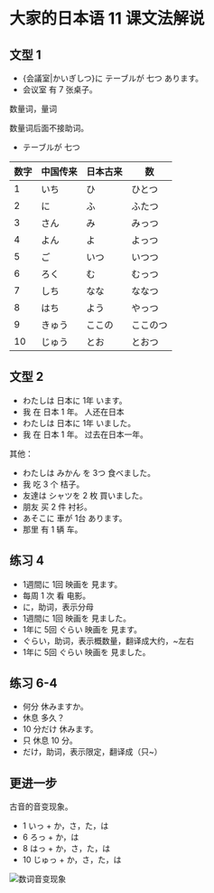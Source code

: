 # 大家的日本语 11 课文法解说

## 文型 1

- {会議室|かいぎしつ}に テーブルが 七つ あります。
- 会议室 有 7 张桌子。

数量词，量词

数量词后面不接助词。

- テーブルが 七つ

| 数字  | 中国传来 | 日本古来 | 数    |
|-----|------|------|------|
| 1   | いち   | ひ    | ひとつ  |
| 2   | に    | ふ    | ふたつ  |
| 3   | さん   | み    | みっつ  |
| 4   | よん   | よ    | よっつ  |
| 5   | ご    | いつ   | いつつ  |
| 6   | ろく   | む    | むっつ  |
| 7   | しち   | なな   | ななつ  |
| 8   | はち   | よう   | やっつ  |
| 9   | きゅう  | ここの  | ここのつ |
| 10  | じゅう  | とお   | とおつ  |

## 文型 2

- わたしは 日本に 1年 います。  
- 我 在 日本 1 年。  人还在日本
- わたしは 日本に 1年 いました。
- 我 在 日本 1 年。   过去在日本一年。

其他：

- わたしは みかん を 3つ 食べました。
- 我 吃 3 个 桔子。
- 友達は シャツを 2 枚 買いました。
- 朋友 买 2 件 衬衫。
- あそこに 車が 1台 あります。
- 那里 有 1 辆 车。

## 练习 4

- 1週間に 1回 映画を 見ます。
- 每周 1 次 看 电影。
- に，助词，表示分母
- 1週間に 1回 映画を 見ました。
- 1年に 5回 ぐらい 映画を 見ます。
- ぐらい，助词，表示概数量，翻译成大约，~左右
- 1年に 5回 ぐらい 映画を 見ました。

## 练习 6-4

- 何分 休みますか。
- 休息 多久？
- 10 分だけ 休みます。
- 只 休息 10 分。
- だけ，助词，表示限定，翻译成（只~）

## 更进一步

古音的音变现象。

- 1 いっ  +  か，さ，た，は 
- 6 ろっ   +  か，は
- 8 はっ   +  か，さ，た，は
- 10 じゅっ  + か，さ，た，は

![数词音变现象](https://photo.einverne.info/images/2022/11/22/Z1L3.png)

